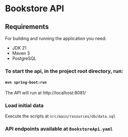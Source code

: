 # Bookstore API

## Requirements

For building and running the application you need:

- JDK 21
- Maven 3
- PostgreSQL

### To start the api, in the project root directory, run:

#### `mvn spring-boot:run`

The API will run at http://localhost:8081/

### Load initial data

Execute the scripts at ```src/main/resources/db/data.sql```

### API endpoints available at ```BookstoreApi.yaml```
